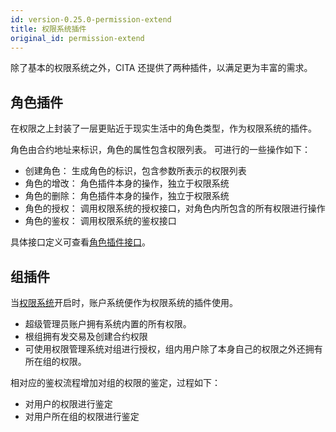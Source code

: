```yaml
---
id: version-0.25.0-permission-extend
title: 权限系统插件
original_id: permission-extend
---
```


除了基本的权限系统之外，CITA 还提供了两种插件，以满足更为丰富的需求。

## 角色插件

在权限之上封装了一层更贴近于现实生活中的角色类型，作为权限系统的插件。

角色由合约地址来标识，角色的属性包含权限列表。 可进行的一些操作如下：

* 创建角色： 生成角色的标识，包含参数所表示的权限列表
* 角色的增改： 角色插件本身的操作，独立于权限系统
* 角色的删除： 角色插件本身的操作，独立于权限系统
* 角色的授权： 调用权限系统的授权接口，对角色内所包含的所有权限进行操作
* 角色的鉴权： 调用权限系统的鉴权接口

具体接口定义可查看[角色插件接口](../system-contract-interface/role-mng)。

## 组插件

当[权限系统](./permission)开启时，账户系统便作为权限系统的插件使用。

* 超级管理员账户拥有系统内置的所有权限。
* 根组拥有发交易及创建合约权限
* 可使用权限管理系统对组进行授权，组内用户除了本身自己的权限之外还拥有所在组的权限。

相对应的鉴权流程增加对组的权限的鉴定，过程如下：

* 对用户的权限进行鉴定
* 对用户所在组的权限进行鉴定